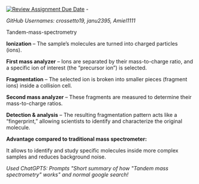[![Review Assignment Due Date](https://classroom.github.com/assets/deadline-readme-button-22041afd0340ce965d47ae6ef1cefeee28c7c493a6346c4f15d667ab976d596c.svg)](https://classroom.github.com/a/aKWLU3-A) -

*GitHub Usernames: crossetto19, janu2395, Amiel1111*

Tandem-mass-spectrometry

**Ionization** – The sample’s molecules are turned into charged particles (ions).

**First mass analyzer** – Ions are separated by their mass-to-charge ratio, and a specific ion of interest (the “precursor ion”) is selected.

**Fragmentation** – The selected ion is broken into smaller pieces (fragment ions) inside a collision cell.

**Second mass analyzer** – These fragments are measured to determine their mass-to-charge ratios.

**Detection & analysis** – The resulting fragmentation pattern acts like a “fingerprint,” allowing scientists to identify and characterize the original molecule.

**Advantage compared to traditional mass spectrometer:**

It allows to identify and study specific molecules inside more complex samples and reduces background noise.

*Used ChatGPT5: Prompts "Short summary of how "Tandem mass spectrometry" works" and normal google search!*
